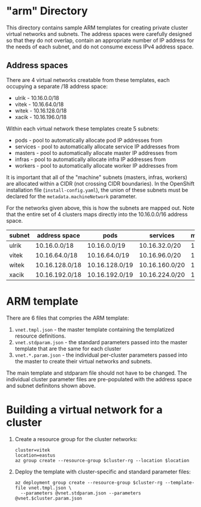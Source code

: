 # "arm" Directory
This directory contains sample ARM templates for creating private cluster virtual networks and subnets.
The address spaces were carefully designed so that they do not overlap, contain an appropriate number of IP address for the needs of each subnet, and do not consume excess IPv4 address space.

## Address spaces
There are 4 virtual networks creatable from these templates, each occupying a separate /18 address space:
- ulrik - 10.16.0.0/18
- vitek - 10.16.64.0/18
- witek - 10.16.128.0/18
- xacik - 10.16.196.0/18

Within each virtual network these templates create 5 subnets:
- pods - pool to automatically allocate pod IP addresses from
- services - pool to automatically allocate service IP addresses from
- masters - pool to automatically allocate master IP addresses from
- infras - pool to automatically allocate infra IP addresses from
- workers - pool to automatically allocate worker IP addresses from

It is important that all of the "machine" subnets (masters, infras, workers) are allocated within a CIDR (not crossing CIDR boundaries).
In the OpenShift installation file (`install-config.yaml`), the union of these subnets must be declared for the `metadata.machineNetwork` parameter.

For the networks given above, this is how the subnets are mapped out. Note that the entire set of 4 clusters maps directly into the 10.16.0.0/16 address space.

subnet | address space  | pods           | services       | machineNetwork | masters        | infras         | workers
-------|----------------|----------------|----------------|----------------|----------------|----------------|---------------
ulrik  | 10.16.0.0/18   | 10.16.0.0/19   | 10.16.32.0/20  | 10.16.48.0/20  | 10.16.48.0/22  | 10.16.52.0/22  | 10.16.56.0/21
vitek  | 10.16.64.0/18  | 10.16.64.0/19  | 10.16.96.0/20  | 10.16.112.0/20 | 10.16.112.0/22 | 10.16.116.0/22 | 10.16.120.0/21
witek  | 10.16.128.0/18 | 10.16.128.0/19 | 10.16.160.0/20 | 10.16.176.0/20 | 10.16.176.0/22 | 10.16.180.0/22 | 10.16.184.0/21
xacik  | 10.16.192.0/18 | 10.16.192.0/19 | 10.16.224.0/20 | 10.16.240.0/20 | 10.16.240.0/22 | 10.16.244.0/22 | 10.16.248.0/21

# ARM template
There are 6 files that compries the ARM template:
1. `vnet.tmpl.json` - the master template containing the templatized resource definitions.
2. `vnet.stdparam.json` - the standard parameters passed into the master template that are the same for each cluster
3. `vnet.*.param.json` - the individual per-cluster parameters passed into the master to create their virtual networks and subnets.

The main template and stdparam file should not have to be changed.
The individual cluster parameter files are pre-populated with the address space and subnet definitons shown above.

# Building a virtual network for a cluster
1. Create a resource group for the cluster networks:

    ```
    cluster=vitek
    location=eastus
    az group create --resource-group $cluster-rg --location $location
    ```
    
2. Deploy the template with cluster-specific and standard parameter files:

    ```
    az deployment group create --resource-group $cluster-rg --template-file vnet.tmpl.json \
      --parameters @vnet.stdparam.json --parameters @vnet.$cluster.param.json
    ```
      
    
